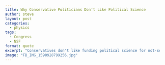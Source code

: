 ```yaml
---
title: Why Conservative Politicians Don’t Like Political Science
author: steve
layout: post
categories:
  - physics
tags:
  - Congress
  - NSF
format: quote
excerpt: "Conservatives don't like funding political science for not-so-subtle reasons."
image: "FB_IMG_1598928799256.jpg"
---
```

